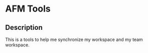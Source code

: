 # AFM Tools

## Description

This is a tools to help me synchronize my workspace and my team workspace.
